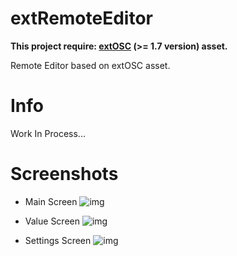 # extRemoteEditor
**This project require: [extOSC](http://u3d.as/ADA) (>= 1.7 version) asset.**

Remote Editor based on extOSC asset.

# Info
Work In Process...

# Screenshots
- Main Screen
![img](https://i.imgur.com/lhMGNHF.jpg)

- Value Screen
![img](https://i.imgur.com/S7wlLyl.jpg)

- Settings Screen
![img](https://i.imgur.com/g9Asmap.jpg)

